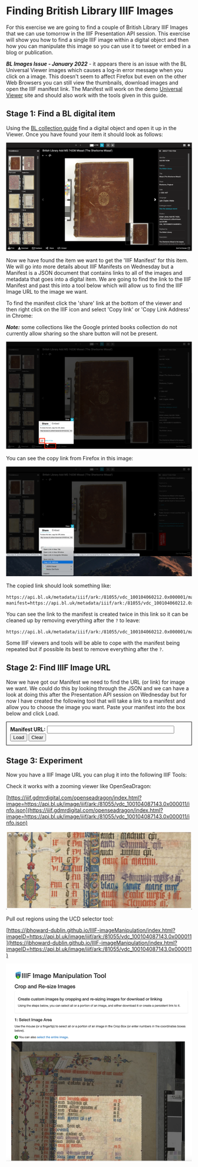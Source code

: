 <script src="../canvas_finder.js">
</script>

# Finding British Library IIIF Images

For this exercise we are going to find a couple of British Library IIIF Images that we can use tomorrow in the IIIF Presentation API session. This exercise will show you how to find a single IIIF image within a digital object and then how you can manipulate this image so you can use it to tweet or embed in a blog or publication. 

***BL Images Issue - January 2022*** - it appears there is an issue with the BL Universal Viewer images which causes a log-in error message when you click on a image. This doesn't seem to affect Firefox but even on the other Web Browsers you can still view the thumbnails, download images and open the IIIF manifest link. The Manifest will work on the demo [Universal Viewer](https://universalviewer.io/) site and should also work with the tools given in this guide.

## Stage 1: Find a BL digital item

Using the [BL collection guide](https://www.bl.uk/collection-guides/iiif) find a digital object and open it up in the Viewer. Once you have found your item it should look as follows:

![BL digital item in the UV](imgs/uv_bl.png)

Now we have found the item we want to get the 'IIIF Manifest' for this item. We will go into more details about IIIF Manifests on Wednesday but a Manifest is a JSON document that contains links to all of the images and metadata that goes into a digital item. We are going to find the link to the IIIF Manifest and past this into a tool below which will allow us to find the IIIF Image URL to the image we want. 

To find the manifest click the 'share' link at the bottom of the viewer and then right click on the IIIF icon and select 'Copy link' or 'Copy Link Address' in Chrome:

***Note:*** some collections like the Google printed books collection do not currently allow sharing so the share button will not be present.

![BL digital item with manifest link open](imgs/uv_bl_share.png)


You can see the copy link from Firefox in this image: 

![Copy link for IIIF Manifest](imgs/uv_bl_copy_link.png)

The copied link should look something like:

```
https://api.bl.uk/metadata/iiif/ark:/81055/vdc_100104060212.0x000001/manifest.json?manifest=https://api.bl.uk/metadata/iiif/ark:/81055/vdc_100104060212.0x000001/manifest.json
```

You can see the link to the manifest is created twice in this link so it can be cleaned up by removing everything after the `?` to leave:

```
https://api.bl.uk/metadata/iiif/ark:/81055/vdc_100104060212.0x000001/manifest.json
```

Some IIIF viewers and tools will be able to cope with the manifest being repeated but if possible its best to remove everything after the `?`. 

## Stage 2: Find IIIF Image URL

Now we have got our Manifest we need to find the URL (or link) for image we want. We could do this by looking through the JSON and we can have a look at doing this after the Presentation API session on Wednesday but for now I have created the following tool that will take a link to a manifest and allow you to choose the image you want. Paste your manifest into the box below and click Load.

<script src="https://kit.fontawesome.com/0060d53ddc.js" crossorigin="anonymous"></script>
<div id="canvas_finder" style="border: 1px solid black; padding: 5px;">
<div id="manifest_enter" style="padding: 5px;">
    <form>
        <label for="exampleInputEmail1"><b>Manifest URL:</b></label>
        <input type="text" id="manifest_uri" style="width:70%"/>
        <button onclick=loadManifest(event)>Load</button>
        <button onclick=clearManifest(event)>Clear</button>
    </form>
</div>
<div id="manifest_content">
</div>
</div>

## Stage 3: Experiment

Now you have a IIIF Image URL you can plug it into the following IIIF Tools:

Check it works with a zooming viewer like OpenSeaDragon:

  [https://iiif.gdmrdigital.com/openseadragon/index.html?image=https://api.bl.uk/image/iiif/ark:/81055/vdc_100104087143.0x000011/info.json](https://iiif.gdmrdigital.com/openseadragon/index.html?image=https://api.bl.uk/image/iiif/ark:/81055/vdc_100104087143.0x000011/info.json)

![Open seadragon](imgs/bl_osd.png)

Pull out regions using the UCD selector tool:

  [https://jbhoward-dublin.github.io/IIIF-imageManipulation/index.html?imageID=https://api.bl.uk/image/iiif/ark:/81055/vdc_100104087143.0x000011](https://jbhoward-dublin.github.io/IIIF-imageManipulation/index.html?imageID=https://api.bl.uk/image/iiif/ark:/81055/vdc_100104087143.0x000011)

![TCD Image cropper](imgs/bl_image_cropping.png)
